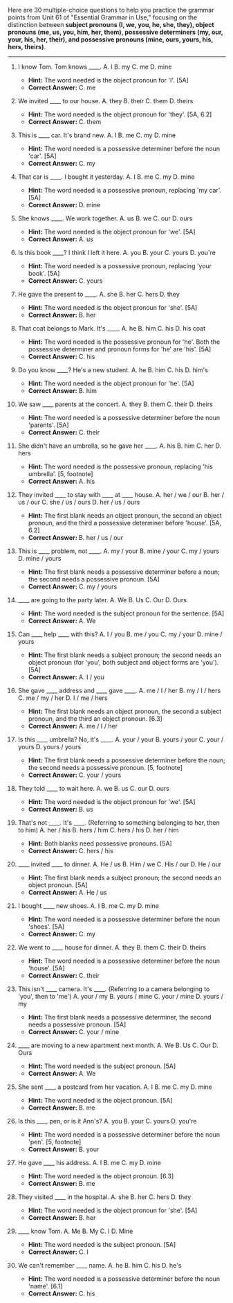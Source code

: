 Here are 30 multiple-choice questions to help you practice the grammar points from Unit 61 of "Essential Grammar in Use," focusing on the distinction between **subject pronouns (I, we, you, he, she, they), object pronouns (me, us, you, him, her, them), possessive determiners (my, our, your, his, her, their), and possessive pronouns (mine, ours, yours, his, hers, theirs)**.

***

1.  I know Tom. Tom knows ____.
    A. I B. my C. me D. mine
    *   **Hint:** The word needed is the object pronoun for 'I'. [5A]
    *   **Correct Answer:** C. me

2.  We invited ____ to our house.
    A. they B. their C. them D. theirs
    *   **Hint:** The word needed is the object pronoun for 'they'. [5A, 6.2]
    *   **Correct Answer:** C. them

3.  This is ____ car. It's brand new.
    A. I B. me C. my D. mine
    *   **Hint:** The word needed is a possessive determiner before the noun 'car'. [5A]
    *   **Correct Answer:** C. my

4.  That car is ____. I bought it yesterday.
    A. I B. me C. my D. mine
    *   **Hint:** The word needed is a possessive pronoun, replacing 'my car'. [5A]
    *   **Correct Answer:** D. mine

5.  She knows ____. We work together.
    A. us B. we C. our D. ours
    *   **Hint:** The word needed is the object pronoun for 'we'. [5A]
    *   **Correct Answer:** A. us

6.  Is this book ____? I think I left it here.
    A. you B. your C. yours D. you're
    *   **Hint:** The word needed is a possessive pronoun, replacing 'your book'. [5A]
    *   **Correct Answer:** C. yours

7.  He gave the present to ____.
    A. she B. her C. hers D. they
    *   **Hint:** The word needed is the object pronoun for 'she'. [5A]
    *   **Correct Answer:** B. her

8.  That coat belongs to Mark. It's ____.
    A. he B. him C. his D. his coat
    *   **Hint:** The word needed is the possessive pronoun for 'he'. Both the possessive determiner and pronoun forms for 'he' are 'his'. [5A]
    *   **Correct Answer:** C. his

9.  Do you know ____? He's a new student.
    A. he B. him C. his D. him's
    *   **Hint:** The word needed is the object pronoun for 'he'. [5A]
    *   **Correct Answer:** B. him

10. We saw ____ parents at the concert.
    A. they B. them C. their D. theirs
    *   **Hint:** The word needed is a possessive determiner before the noun 'parents'. [5A]
    *   **Correct Answer:** C. their

11. She didn't have an umbrella, so he gave her ____.
    A. his B. him C. her D. hers
    *   **Hint:** The word needed is the possessive pronoun, replacing 'his umbrella'. [5, footnote]
    *   **Correct Answer:** A. his

12. They invited ____ to stay with ____ at ____ house.
    A. her / we / our B. her / us / our C. she / us / ours D. her / us / ours
    *   **Hint:** The first blank needs an object pronoun, the second an object pronoun, and the third a possessive determiner before 'house'. [5A, 6.2]
    *   **Correct Answer:** B. her / us / our

13. This is ____ problem, not ____.
    A. my / your B. mine / your C. my / yours D. mine / yours
    *   **Hint:** The first blank needs a possessive determiner before a noun; the second needs a possessive pronoun. [5A]
    *   **Correct Answer:** C. my / yours

14. ____ are going to the party later.
    A. We B. Us C. Our D. Ours
    *   **Hint:** The word needed is the subject pronoun for the sentence. [5A]
    *   **Correct Answer:** A. We

15. Can ____ help ____ with this?
    A. I / you B. me / you C. my / your D. mine / yours
    *   **Hint:** The first blank needs a subject pronoun; the second needs an object pronoun (for 'you', both subject and object forms are 'you'). [5A]
    *   **Correct Answer:** A. I / you

16. She gave ____ address and ____ gave ____.
    A. me / I / her B. my / I / hers C. me / my / her D. I / me / hers
    *   **Hint:** The first blank needs an object pronoun, the second a subject pronoun, and the third an object pronoun. [6.3]
    *   **Correct Answer:** A. me / I / her

17. Is this ____ umbrella? No, it's ____.
    A. your / your B. yours / your C. your / yours D. yours / yours
    *   **Hint:** The first blank needs a possessive determiner before the noun; the second needs a possessive pronoun. [5, footnote]
    *   **Correct Answer:** C. your / yours

18. They told ____ to wait here.
    A. we B. us C. our D. ours
    *   **Hint:** The word needed is the object pronoun for 'we'. [5A]
    *   **Correct Answer:** B. us

19. That's not ____. It's ____. (Referring to something belonging to her, then to him)
    A. her / his B. hers / him C. hers / his D. her / him
    *   **Hint:** Both blanks need possessive pronouns. [5A]
    *   **Correct Answer:** C. hers / his

20. ____ invited ____ to dinner.
    A. He / us B. Him / we C. His / our D. He / our
    *   **Hint:** The first blank needs a subject pronoun; the second needs an object pronoun. [5A]
    *   **Correct Answer:** A. He / us

21. I bought ____ new shoes.
    A. I B. me C. my D. mine
    *   **Hint:** The word needed is a possessive determiner before the noun 'shoes'. [5A]
    *   **Correct Answer:** C. my

22. We went to ____ house for dinner.
    A. they B. them C. their D. theirs
    *   **Hint:** The word needed is a possessive determiner before the noun 'house'. [5A]
    *   **Correct Answer:** C. their

23. This isn't ____ camera. It's ____. (Referring to a camera belonging to 'you', then to 'me')
    A. your / my B. yours / mine C. your / mine D. yours / my
    *   **Hint:** The first blank needs a possessive determiner, the second needs a possessive pronoun. [5A]
    *   **Correct Answer:** C. your / mine

24. ____ are moving to a new apartment next month.
    A. We B. Us C. Our D. Ours
    *   **Hint:** The word needed is the subject pronoun. [5A]
    *   **Correct Answer:** A. We

25. She sent ____ a postcard from her vacation.
    A. I B. me C. my D. mine
    *   **Hint:** The word needed is the object pronoun. [5A]
    *   **Correct Answer:** B. me

26. Is this ____ pen, or is it Ann's?
    A. you B. your C. yours D. you're
    *   **Hint:** The word needed is a possessive determiner before the noun 'pen'. [5, footnote]
    *   **Correct Answer:** B. your

27. He gave ____ his address.
    A. I B. me C. my D. mine
    *   **Hint:** The word needed is the object pronoun. [6.3]
    *   **Correct Answer:** B. me

28. They visited ____ in the hospital.
    A. she B. her C. hers D. they
    *   **Hint:** The word needed is the object pronoun for 'she'. [5A]
    *   **Correct Answer:** B. her

29. ____ know Tom.
    A. Me B. My C. I D. Mine
    *   **Hint:** The word needed is the subject pronoun. [5A]
    *   **Correct Answer:** C. I

30. We can't remember ____ name.
    A. he B. him C. his D. he's
    *   **Hint:** The word needed is a possessive determiner before the noun 'name'. [6.1]
    *   **Correct Answer:** C. his